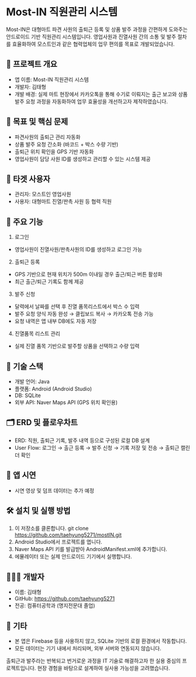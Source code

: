 Most-IN 직원관리 시스템
=========================

Most-IN은 대형마트 파견 사원의 출퇴근 등록 및 상품 발주 과정을 간편하게 도와주는 안드로이드 기반 직원관리 시스템입니다.
영업사원과 진열사원 간의 소통 및 발주 절차를 효율화하여 모스트인과 같은 협력업체의 업무 편의를 목표로 개발되었습니다.

📌 프로젝트 개요
-----------------
- 앱 이름: Most-IN 직원관리 시스템
- 개발자: 김태형
- 개발 배경:
  실제 마트 현장에서 카카오톡을 통해 수기로 이뤄지는 출근 보고와 상품 발주 요청 과정을 자동화하여 업무 효율성을 개선하고자 제작하였습니다.

🎯 목표 및 핵심 문제
---------------------
- 파견사원의 출퇴근 관리 자동화
- 상품 발주 요청 간소화 (바코드 + 박스 수량 기반)
- 출퇴근 위치 확인을 GPS 기반 자동화
- 영업사원이 담당 사원 ID를 생성하고 관리할 수 있는 시스템 제공

👥 타겟 사용자
---------------
- 관리자: 모스트인 영업사원
- 사용자: 대형마트 진열/판촉 사원 등 협력 직원

🔧 주요 기능
------------
1. 로그인
- 영업사원이 진열사원/판촉사원의 ID를 생성하고 로그인 가능

2. 출퇴근 등록
- GPS 기반으로 현재 위치가 500m 이내일 경우 출근/퇴근 버튼 활성화
- 최근 출근/퇴근 기록도 함께 제공

3. 발주 신청
- 달력에서 날짜를 선택 후 진열 품목리스트에서 박스 수 입력
- 발주 요청 양식 자동 완성 → 클립보드 복사 → 카카오톡 전송 가능
- 요청 내역은 앱 내부 DB에도 자동 저장

4. 진열품목 리스트 관리
- 실제 진열 품목 기반으로 발주할 상품을 선택하고 수량 입력

🧱 기술 스택
--------------
- 개발 언어: Java
- 플랫폼: Android (Android Studio)
- DB: SQLite
- 외부 API: Naver Maps API (GPS 위치 확인용)

🗂 ERD 및 플로우차트
---------------------
- ERD: 직원, 출퇴근 기록, 발주 내역 등으로 구성된 로컬 DB 설계
- User Flow:
  로그인 → 출근 등록 → 발주 신청 → 기록 저장 및 전송 → 출퇴근 캘린더 확인

📱 앱 시연
-----------
- 시연 영상 및 덤프 데이터는 추가 예정

🛠 설치 및 실행 방법
----------------------
1. 이 저장소를 클론합니다.
   git clone https://github.com/taehyung5271/mostIN.git
2. Android Studio에서 프로젝트를 엽니다.
3. Naver Maps API 키를 발급받아 AndroidManifest.xml에 추가합니다.
4. 에뮬레이터 또는 실제 안드로이드 기기에서 실행합니다.

🙋🏻‍♂️ 개발자
-------------
- 이름: 김태형
- GitHub: https://github.com/taehyung5271
- 전공: 컴퓨터공학과 (명지전문대 졸업)

📌 기타
--------
- 본 앱은 Firebase 등을 사용하지 않고, SQLite 기반의 로컬 환경에서 작동합니다.
- 모든 데이터는 기기 내에서 처리되며, 외부 서버와 연동되지 않습니다.

출퇴근과 발주라는 반복되고 번거로운 과정을 IT 기술로 해결하고자 한 실용 중심의 프로젝트입니다.
현장 경험을 바탕으로 설계하여 실사용 가능성을 고려했습니다.

